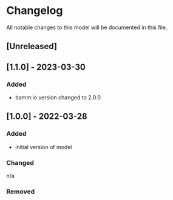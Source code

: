 # Changelog
All notable changes to this model will be documented in this file.

## [Unreleased]

## [1.1.0] - 2023-03-30
### Added
- bamm:io version changed to 2.0.0

## [1.0.0] - 2022-03-28
### Added
- initial version of model

### Changed
n/a

### Removed

